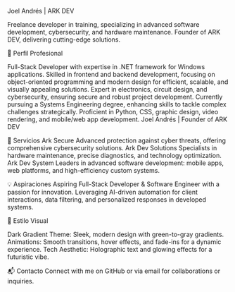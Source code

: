 Joel Andrés | ARK DEV

Freelance developer in training, specializing in advanced software development, cybersecurity, and hardware maintenance. Founder of ARK DEV, delivering cutting-edge solutions.

🚀 Perfil Profesional

Full-Stack Developer with expertise in .NET framework for Windows applications. Skilled in frontend and backend development, focusing on object-oriented programming and modern design for efficient, scalable, and visually appealing solutions.
Expert in electronics, circuit design, and cybersecurity, ensuring secure and robust project development. Currently pursuing a Systems Engineering degree, enhancing skills to tackle complex challenges strategically.
Proficient in Python, CSS, graphic design, video rendering, and mobile/web app development.
Joel Andrés | Founder of ARK DEV

🌟 Servicios
Ark Secure
Advanced protection against cyber threats, offering comprehensive cybersecurity solutions.
Ark Dev Solutions
Specialists in hardware maintenance, precise diagnostics, and technology optimization.
Ark Dev System
Leaders in advanced software development: mobile apps, web platforms, and high-efficiency custom systems.

💡 Aspiraciones
Aspiring Full-Stack Developer & Software Engineer with a passion for innovation. Leveraging AI-driven automation for client interactions, data filtering, and personalized responses in developed systems.

🎨 Estilo Visual

Dark Gradient Theme: Sleek, modern design with green-to-gray gradients.
Animations: Smooth transitions, hover effects, and fade-ins for a dynamic experience.
Tech Aesthetic: Holographic text and glowing effects for a futuristic vibe.


📬 Contacto
Connect with me on GitHub or via email for collaborations or inquiries.
